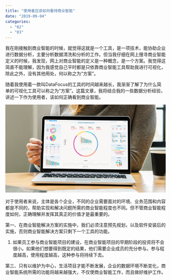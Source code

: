 ```yaml
---
title: "使用者应该如何看待商业智能"
date: "2019-09-04"
categories: 
  - "02"
  - "03"
---
```


我在刚接触到商业智能的时候，就觉得这就是一个工具，是一项技术，能协助企业进行数据分析，主要分析数据清洗和分析的工作。但当我仔细在网上搜寻商业智能定义的时候，我发现，网上对商业智能的定义是一种概念，是一个方案。我觉得这简直不能理解，因为我感觉自己平时都是只依靠商业智能工具帮助我进行可视化，除此之外，没有其他用处，何以称之为“方案”。

随着我使用着一款叫DataFocus的工具的时间越来越长，我渐渐了解了为什么简单的可视化工具可以称之为“方案”。这篇文章，我将结合我的一些数据分析经验，讲述一下作为使用者，该如何正确看到商业智能。

![](images/word-image-17.png)

对于使用者来说，主体是各个企业，不同的企业需要面对的环境、业务范围和内容都是不同的，帮助实现和解决问题所需的商业智能程度也不同。但不管商业智能程度如何，正确理解并发挥其真正的价值才是最重要的。

第一、在商业智能解决方案的实施中，我们必须注意预先规划，以及软件安装后的实施，否则商业智能解决方案只剩下一个工具的功能。

1. 如果员工参与商业智能项目的建设，在商业智能项目的早期阶段的投资将不会很小。如果他们想要得到既定的结果，他们需要企业成员的充分参与。参与程度越高，使用程度越高，这种参与将持续下去。

第三、只有以维护为中心，生活项目才能不断发展，企业的数据环境不断变化，商业智能系统所需的功能将越来越强大，不仅使商业智能工作，而且做好维护工作。
